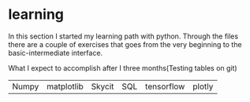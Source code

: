 # learning
In this section I started my learning path with python. Through the files there are a couple of exercises that goes from the very beginning to the basic-intermediate interface.

<table>
  <tbody>
    <thead>What I expect to accomplish after I three months(Testing tables on git)</thead>
    <tr>
      <td>Numpy</td>
      <td>matplotlib</td>
      <td>Skycit</td>
      <td>SQL</td>
      <td>tensorflow</td>
      <td>plotly</td>
    </tr>
  </tbody>
</table>
    
